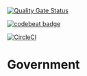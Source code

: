 [![Quality Gate Status](https://sonarcloud.io/api/project_badges/measure?project=frido_government&metric=alert_status)](https://sonarcloud.io/dashboard?id=frido_government)

[![codebeat badge](https://codebeat.co/badges/796fdd58-d3cb-4e82-b8a9-7e8765e8b3d8)](https://codebeat.co/projects/github-com-frido-government-master)

[![CircleCI](https://circleci.com/gh/frido/government.svg?style=svg)](https://circleci.com/gh/frido/government)

# Government